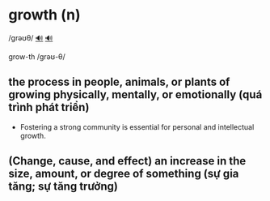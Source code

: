 # growth (n)

/ɡrəʊθ/ [🔊](https://www.oxfordlearnersdictionaries.com/media/english/uk_pron/g/gro/growt/growth__gb_2.mp3) [🔊](https://www.oxfordlearnersdictionaries.com/media/english/us_pron/g/gro/growt/growth__us_1.mp3)

grow-th /ɡrəʊ-θ/

## the process in people, animals, or plants of growing physically, mentally, or emotionally (quá trình phát triển)

- Fostering a strong community is essential for personal and intellectual growth.

## (Change, cause, and effect) an increase in the size, amount, or degree of something (sự gia tăng; sự tăng trưởng)